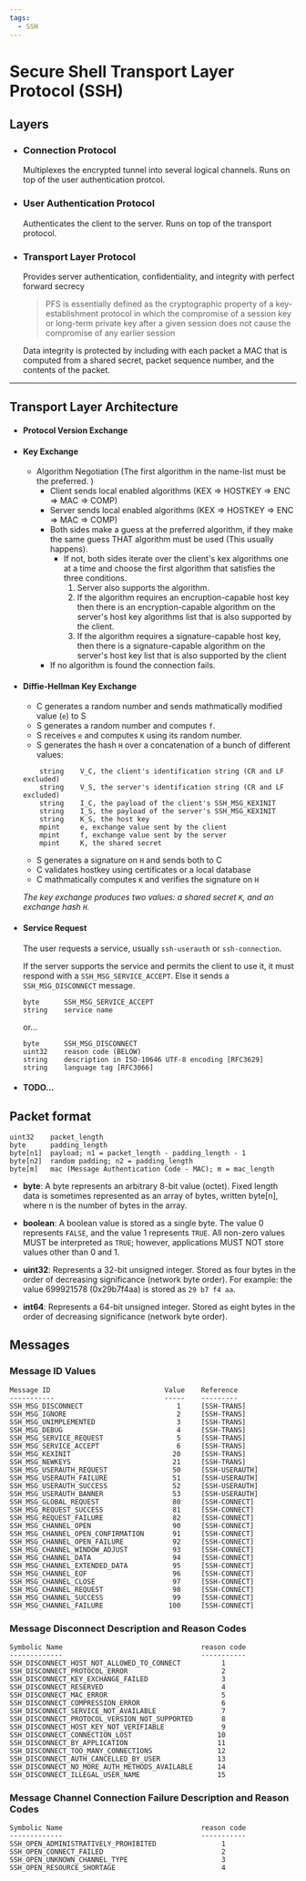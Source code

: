```yaml
---
tags:
  - SSH
---
```


# Secure Shell Transport Layer Protocol (SSH)

## Layers
- ### Connection Protocol 
	Multiplexes the encrypted tunnel into several logical channels. Runs on top of the user authentication protcol.
	
- ### User Authentication Protocol 
	Authenticates the client to the server. Runs on top of the transport protocol.

- ### Transport Layer Protocol 
	Provides server authentication, confidentiality, and integrity with perfect forward secrecy
	
	> PFS is essentially defined as the cryptographic property of a key-establishment protocol in which the compromise of a session key or long-term private key after a given session does not cause the compromise of any earlier session
	
	Data integrity is protected by including with each packet a MAC that
	is computed from a shared secret, packet sequence number, and the
	contents of the packet.		

-----------------------------------------


## Transport Layer Architecture 

- #### Protocol Version Exchange
- #### Key Exchange 
	+ Algorithm Negotiation (The first algorithm in the name-list must be the preferred. )
		+ Client sends local enabled algorithms (KEX => HOSTKEY => ENC => MAC => COMP)
		+ Server sends local enabled algorithms (KEX => HOSTKEY => ENC => MAC => COMP)
		+ Both sides make a guess at the preferred algorithm, if they make the same guess THAT algorithm must be used (This usually happens). 
			+ If not, both sides iterate over the client's kex algorithms one at a time and choose the first algorithm that satisfies the three conditions. 	
				1. Server also supports the algorithm.
				2. If the algorithm requires an encruption-capable host key then there is an encryption-capable algorithm on the server's host key algorithms list that is also supported by the client.
				3. If the algorithm requires a signature-capable host key, then there is a signature-capable algorithm on the server's host key list that is also supported by the client
		+ If no algorithm is found the connection fails.
	
- #### Diffie-Hellman Key Exchange 					
	- C generates a random number and sends mathmatically modified value (`e`) to S
	- S generates a random number and computes `f`. 
	- S receives `e` and computes `K` using its random number.
	- S generates the hash `H` over a concatenation of a bunch of different values: 
	```
		string    V_C, the client's identification string (CR and LF excluded)
		string    V_S, the server's identification string (CR and LF excluded)
		string    I_C, the payload of the client's SSH_MSG_KEXINIT
		string    I_S, the payload of the server's SSH_MSG_KEXINIT
		string    K_S, the host key
		mpint     e, exchange value sent by the client
		mpint     f, exchange value sent by the server
		mpint     K, the shared secret	
	```					
	- S generates a signature on `H` and sends both to C
	- C validates hostkey using certificates or a local database
	- C mathmatically computes `K` and verifies the signature on `H`
	
	*The key exchange produces two values: a shared secret `K`, and an exchange hash `H`.*

- #### Service Request 
	The user requests a service, usually `ssh-userauth` or `ssh-connection`.
	
	If the server supports the service and permits the client to use it, it must respond with a `SSH_MSG_SERVICE_ACCEPT`. Else it sends a `SSH_MSG_DISCONNECT` message.
	```
	byte      SSH_MSG_SERVICE_ACCEPT
	string    service name
	```	
	or...
	```	
	byte      SSH_MSG_DISCONNECT
	uint32    reason code (BELOW)
	string    description in ISO-10646 UTF-8 encoding [RFC3629]
	string    language tag [RFC3066]
	```
	
- #### TODO...

## Packet format
```
uint32    packet_length
byte      padding_length
byte[n1]  payload; n1 = packet_length - padding_length - 1
byte[n2]  random padding; n2 = padding_length
byte[m]   mac (Message Authentication Code - MAC); m = mac_length
```
- **byte**: A byte represents an arbitrary 8-bit value (octet).  Fixed length data is sometimes represented as an array of bytes, written byte[n], where n is the number of bytes in the array.
- **boolean**: A boolean value is stored as a single byte.  The value 0 represents `FALSE`, and the value 1 represents `TRUE`.  All non-zero values MUST be interpreted as `TRUE`; however, applications MUST NOT store values other than 0 and 1.

- **uint32**: Represents a 32-bit unsigned integer.  Stored as four bytes in the order of decreasing significance (network byte order).  For example: the value 699921578 (0x29b7f4aa) is stored as `29 b7 f4 aa`.

- **int64**: Represents a 64-bit unsigned integer.  Stored as eight bytes in the order of decreasing significance (network byte order).	  


## Messages

### Message ID Values
```
Message ID                            Value    Reference
-----------                           -----    ---------
SSH_MSG_DISCONNECT                       1     [SSH-TRANS]
SSH_MSG_IGNORE                           2     [SSH-TRANS]
SSH_MSG_UNIMPLEMENTED                    3     [SSH-TRANS]
SSH_MSG_DEBUG                            4     [SSH-TRANS]
SSH_MSG_SERVICE_REQUEST                  5     [SSH-TRANS]
SSH_MSG_SERVICE_ACCEPT                   6     [SSH-TRANS]
SSH_MSG_KEXINIT                         20     [SSH-TRANS]
SSH_MSG_NEWKEYS                         21     [SSH-TRANS]
SSH_MSG_USERAUTH_REQUEST                50     [SSH-USERAUTH]
SSH_MSG_USERAUTH_FAILURE                51     [SSH-USERAUTH]
SSH_MSG_USERAUTH_SUCCESS                52     [SSH-USERAUTH]
SSH_MSG_USERAUTH_BANNER                 53     [SSH-USERAUTH]
SSH_MSG_GLOBAL_REQUEST                  80     [SSH-CONNECT]
SSH_MSG_REQUEST_SUCCESS                 81     [SSH-CONNECT]
SSH_MSG_REQUEST_FAILURE                 82     [SSH-CONNECT]
SSH_MSG_CHANNEL_OPEN                    90     [SSH-CONNECT]
SSH_MSG_CHANNEL_OPEN_CONFIRMATION       91     [SSH-CONNECT]
SSH_MSG_CHANNEL_OPEN_FAILURE            92     [SSH-CONNECT]
SSH_MSG_CHANNEL_WINDOW_ADJUST           93     [SSH-CONNECT]
SSH_MSG_CHANNEL_DATA                    94     [SSH-CONNECT]
SSH_MSG_CHANNEL_EXTENDED_DATA           95     [SSH-CONNECT]
SSH_MSG_CHANNEL_EOF                     96     [SSH-CONNECT]
SSH_MSG_CHANNEL_CLOSE                   97     [SSH-CONNECT]
SSH_MSG_CHANNEL_REQUEST                 98     [SSH-CONNECT]
SSH_MSG_CHANNEL_SUCCESS                 99     [SSH-CONNECT]
SSH_MSG_CHANNEL_FAILURE                100     [SSH-CONNECT]	
```
### Message Disconnect Description and Reason Codes 
```
Symbolic Name                                  reason code
-------------                                  -----------
SSH_DISCONNECT_HOST_NOT_ALLOWED_TO_CONNECT          1
SSH_DISCONNECT_PROTOCOL_ERROR                       2
SSH_DISCONNECT_KEY_EXCHANGE_FAILED                  3
SSH_DISCONNECT_RESERVED                             4
SSH_DISCONNECT_MAC_ERROR                            5
SSH_DISCONNECT_COMPRESSION_ERROR                    6
SSH_DISCONNECT_SERVICE_NOT_AVAILABLE                7
SSH_DISCONNECT_PROTOCOL_VERSION_NOT_SUPPORTED       8
SSH_DISCONNECT_HOST_KEY_NOT_VERIFIABLE              9
SSH_DISCONNECT_CONNECTION_LOST                     10
SSH_DISCONNECT_BY_APPLICATION                      11
SSH_DISCONNECT_TOO_MANY_CONNECTIONS                12
SSH_DISCONNECT_AUTH_CANCELLED_BY_USER              13
SSH_DISCONNECT_NO_MORE_AUTH_METHODS_AVAILABLE      14
SSH_DISCONNECT_ILLEGAL_USER_NAME                   15		
```
### Message Channel Connection Failure Description and Reason Codes 
```
Symbolic Name                                  reason code
-------------                                  -----------
SSH_OPEN_ADMINISTRATIVELY_PROHIBITED                1
SSH_OPEN_CONNECT_FAILED                             2
SSH_OPEN_UNKNOWN_CHANNEL_TYPE                       3
SSH_OPEN_RESOURCE_SHORTAGE                          4		
```

